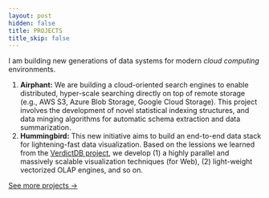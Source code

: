 ```yaml
---
layout: post
hidden: false
title: PROJECTS
title_skip: false
---
```


I am building new generations of data systems for modern *cloud computing* environments.

1. **Airphant:** We are building a cloud-oriented search engines to enable distributed, hyper-scale searching 
   directly on top of remote storage (e.g., AWS S3, Azure Blob Storage, Google Cloud Storage).
   This project involves the development of novel statistical indexing structures, and data minging algorithms for
   automatic schema extraction and data summarization.
1. **Hummingbird:** This new initiative aims to build an end-to-end data stack for lightening-fast data visualization.
   Based on the lessions we learned from the [VerdictDB project](https://verdictdb.org/), we develop (1) a highly
   parallel and massively scalable visualization techniques (for Web), (2) light-weight vectorized OLAP engines, and so on.

<p class="post-continue" style="margin-top: 10px;">
	<a href="/projects">See more projects &rarr;</a>
</p>
